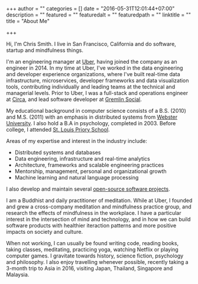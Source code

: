 +++
author = ""
categories = []
date = "2016-05-31T12:01:44+07:00"
description = ""
featured = ""
featuredalt = ""
featuredpath = ""
linktitle = ""
title = "About Me"

+++

Hi, I'm Chris Smith. I live in San Francisco, California and do software, startup and mindfulness things.

I'm an engineering manager at [Uber](https://www.uber.com/), having joined the company as an engineer in 2014.  In my time at Uber, I've worked in the data engineering and developer experience organizations, where I've built real-time data infrastructure, microservices, developer frameworks and data visualization tools, contributing individually and leading teams at the technical and managerial levels.  Prior to Uber, I was a full-stack and operations engineer at [Circa](http://circa.com/), and lead software developer at [Gremlin Social](https://www.gremlinsocial.com/).

My educational background in computer science consists of a B.S. (2010) and M.S. (2011) with an emphasis in distributed systems from [Webster University](http://www.webster.edu/).  I also hold a B.A in psychology, completed in 2003.  Before college, I attended [St. Louis Priory School](https://www.priory.org/).

Areas of my expertise and interest in the industry include:

 - Distributed systems and databases
 - Data engineering, infrastructure and real-time analytics
 - Architecture, frameworks and scalable engineering practices
 - Mentorship, management, personal and organizational growth
 - Machine learning and natural language processing

I also develop and maintain several [open-source software projects](/projects).

I am a Buddhist and daily practitioner of meditation.  While at Uber, I founded and grew a cross-company meditation and mindfulness practice group, and research the effects of mindfulness in the workplace.  I have a particular interest in the intersection of mind and technology, and in how we can build software products with healthier iteraction patterns and more positive impacts on society and culture.

When not working, I can usually be found writing code, reading books, taking classes, meditating, practicing yoga, watching Netflix or playing computer games.  I gravitate towards history, science fiction, psychology and philosophy.  I also enjoy travelling whenever possible, recently taking a 3-month trip to Asia in 2016, visiting Japan, Thailand, Singapore and Malaysia.